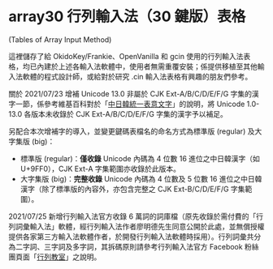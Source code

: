 # array30 行列輸入法（30 鍵版）表格
(Tables of Array Input Method)

這裡儲存了給 OkidoKey/Frankie、OpenVanilla 和 gcin 使用的行列輸入法表格，均已內建於上述各輸入法軟體中，使用者無需重覆安裝；係提供移植至其他輸入法軟體的程式設計師，或給對於研究 .cin 輸入法表格有興趣的朋友們參考。

關於 2021/07/23 增補 Unicode 13.0 非屬於 CJK Ext-A/B/C/D/E/F/G 字集的漢字一節，係參考維基百科對於「[中日韓統一表意文字](https://zh.wikipedia.org/wiki/%E4%B8%AD%E6%97%A5%E9%9F%93%E7%B5%B1%E4%B8%80%E8%A1%A8%E6%84%8F%E6%96%87%E5%AD%97)」的說明，將 Unicode 1.0-13.0 各版本未收錄於 CJK Ext-A/B/C/D/E/F/G 字集的漢字予以補足。

另配合本次增補字的導入，並變更鍵碼表檔名的命名方式為標準版 (regular) 及大字集版 (big)：
* 標準版 (regular)：**僅收錄** Unicode 內碼為 4 位數 16 進位之中日韓漢字（如 U+9FF0），CJK Ext-A 字集範圍亦收錄於此版本。
* 大字集版 (big)：**完整收錄** Unicode 內碼為 4 位數及 5 位數 16 進位之中日韓漢字（除了標準版的內容外，亦包含完整之 CJK Ext-B/C/D/E/F/G 字集範圍）。

2021/07/25 新增行列輸入法官方收錄 6 萬詞的詞庫檔（原先收錄於需付費的「行列詞彙輸入法」軟體，經行列輸入法作者廖明德先生同意公開於此處，並無償授權提供各家第三方輸入法軟體作者，於開發行列輸入法軟體時採用）。行列詞彙共分為二字詞、三字詞及多字詞，其拆碼原則請參考行列輸入法官方 Facebook 粉絲團頁面「[行列教室](https://www.facebook.com/notes/335303977574152/)」之說明。
